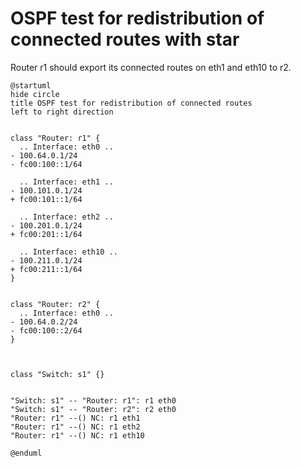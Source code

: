 # OSPF test for redistribution of connected routes with star

Router r1 should export its connected routes on eth1 and eth10 to r2.


```plantuml
@startuml
hide circle
title OSPF test for redistribution of connected routes
left to right direction


class "Router: r1" {
  .. Interface: eth0 ..
- 100.64.0.1/24
- fc00:100::1/64

  .. Interface: eth1 ..
- 100.101.0.1/24
+ fc00:101::1/64

  .. Interface: eth2 ..
- 100.201.0.1/24
+ fc00:201::1/64

  .. Interface: eth10 ..
- 100.211.0.1/24
+ fc00:211::1/64
}


class "Router: r2" {
  .. Interface: eth0 ..
- 100.64.0.2/24
- fc00:100::2/64
}



class "Switch: s1" {}


"Switch: s1" -- "Router: r1": r1 eth0
"Switch: s1" -- "Router: r2": r2 eth0
"Router: r1" --() NC: r1 eth1
"Router: r1" --() NC: r1 eth2
"Router: r1" --() NC: r1 eth10

@enduml
```
